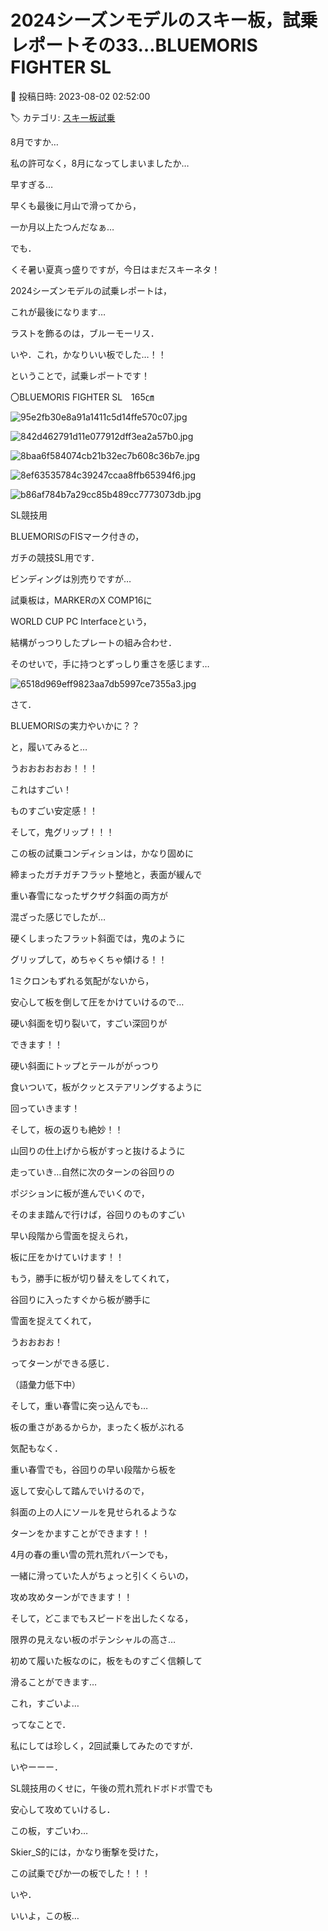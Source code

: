 # 2024シーズンモデルのスキー板，試乗レポートその33…BLUEMORIS FIGHTER SL

📅 投稿日時: 2023-08-02 02:52:00

🏷️ カテゴリ: [スキー板試乗](c0bd8048615710cee890e403a36cc9a2b.md)

8月ですか…


私の許可なく，8月になってしまいましたか…


早すぎる…


早くも最後に月山で滑ってから，


一か月以上たつんだなぁ…





でも．


くそ暑い夏真っ盛りですが，今日はまだスキーネタ！


2024シーズンモデルの試乗レポートは，


これが最後になります…


ラストを飾るのは，ブルーモーリス．





いや．これ，かなりいい板でした…！！


ということで，試乗レポートです！[]()





〇BLUEMORIS FIGHTER SL　165㎝







![95e2fb30e8a91a1411c5d14ffe570c07.jpg](images/95e2fb30e8a91a1411c5d14ffe570c07.jpg)









![842d462791d11e077912dff3ea2a57b0.jpg](images/842d462791d11e077912dff3ea2a57b0.jpg)









![8baa6f584074cb21b32ec7b608c36b7e.jpg](images/8baa6f584074cb21b32ec7b608c36b7e.jpg)









![8ef63535784c39247ccaa8ffb65394f6.jpg](images/8ef63535784c39247ccaa8ffb65394f6.jpg)









![b86af784b7a29cc85b489cc7773073db.jpg](images/b86af784b7a29cc85b489cc7773073db.jpg)







SL競技用





BLUEMORISのFISマーク付きの，


ガチの競技SL用です．





ビンディングは別売りですが…


試乗板は，MARKERのX COMP16に


WORLD CUP PC Interfaceという，


結構がっつりしたプレートの組み合わせ．


そのせいで，手に持つとずっしり重さを感じます…




![6518d969eff9823aa7db5997ce7355a3.jpg](images/6518d969eff9823aa7db5997ce7355a3.jpg)







さて．


BLUEMORISの実力やいかに？？


と，履いてみると…





うおおおおおお！！！


これはすごい！


ものすごい安定感！！


そして，鬼グリップ！！！





この板の試乗コンディションは，かなり固めに


締まったガチガチフラット整地と，表面が緩んで


重い春雪になったザクザク斜面の両方が


混ざった感じでしたが…





硬くしまったフラット斜面では，鬼のように


グリップして，めちゃくちゃ傾ける！！


1ミクロンもずれる気配がないから，


安心して板を倒して圧をかけていけるので…


硬い斜面を切り裂いて，すごい深回りが


できます！！


硬い斜面にトップとテールががっつり


食いついて，板がクッとステアリングするように


回っていきます！





そして，板の返りも絶妙！！


山回りの仕上げから板がすっと抜けるように


走っていき…自然に次のターンの谷回りの


ポジションに板が進んでいくので，


そのまま踏んで行けば，谷回りのものすごい


早い段階から雪面を捉えられ，


板に圧をかけていけます！！





もう，勝手に板が切り替えをしてくれて，


谷回りに入ったすぐから板が勝手に


雪面を捉えてくれて，


うおおおお！


ってターンができる感じ．


（語彙力低下中）





そして，重い春雪に突っ込んでも…


板の重さがあるからか，まったく板がぶれる


気配もなく．


重い春雪でも，谷回りの早い段階から板を


返して安心して踏んでいけるので，


斜面の上の人にソールを見せられるような


ターンをかますことができます！！





4月の春の重い雪の荒れ荒れバーンでも，


一緒に滑っていた人がちょっと引くくらいの，


攻め攻めターンができます！！





そして，どこまでもスピードを出したくなる，


限界の見えない板のポテンシャルの高さ…





初めて履いた板なのに，板をものすごく信頼して


滑ることができます…


これ，すごいよ…





ってなことで．


私にしては珍しく，2回試乗してみたのですが．


いやーーー．


SL競技用のくせに，午後の荒れ荒れドボドボ雪でも


安心して攻めていけるし．


この板，すごいわ…





Skier_S的には，かなり衝撃を受けた，


この試乗でぴか一の板でした！！！


いや．


いいよ，この板…
